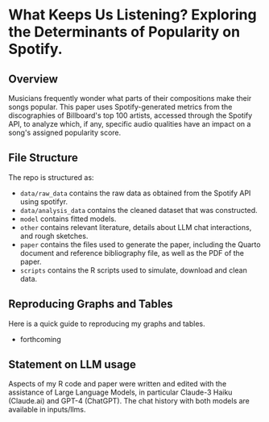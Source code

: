 # What Keeps Us Listening? Exploring the Determinants of Popularity on Spotify. 

## Overview

Musicians frequently wonder what parts of their compositions make their songs popular. This paper uses Spotify-generated metrics from the discographies of Billboard's top 100 artists, accessed through the Spotify API, to analyze which, if any, specific audio qualities have an impact on a song's assigned popularity score.

## File Structure

The repo is structured as:

-   `data/raw_data` contains the raw data as obtained from the Spotify API using spotifyr.
-   `data/analysis_data` contains the cleaned dataset that was constructed.
-   `model` contains fitted models. 
-   `other` contains relevant literature, details about LLM chat interactions, and rough sketches.
-   `paper` contains the files used to generate the paper, including the Quarto document and reference bibliography file, as well as the PDF of the paper. 
-   `scripts` contains the R scripts used to simulate, download and clean data.

## Reproducing Graphs and Tables
Here is a quick guide to reproducing my graphs and tables.

- forthcoming 
   

## Statement on LLM usage

Aspects of my R code and paper were written and edited with the assistance of Large Language Models, in particular Claude-3 Haiku (Claude.ai) and GPT-4 (ChatGPT). The chat history with both models are available in inputs/llms. 
